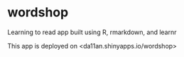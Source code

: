 # wordshop
Learning to read app built using R, rmarkdown, and learnr

This app is deployed on <da11an.shinyapps.io/wordshop>
